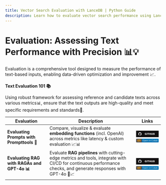 ```yaml
---
title: Vector Search Evaluation with LanceDB | Python Guide
description: Learn how to evaluate vector search performance using LanceDB in Python. Includes examples for metrics calculation, benchmarking, and best practices for search evaluation.
---
```


**Evaluation: Assessing Text Performance with Precision 📊💡**
====================================================================

Evaluation is a comprehensive tool designed to measure the performance of text-based inputs, enabling data-driven optimization and improvement 📈. 

**Text Evaluation 101 📚**

Using robust framework for assessing reference and candidate texts across various metrics📊, ensure that the text outputs are high-quality and meet specific requirements and standards📝.

| **Evaluation** | **Description** | **Links** |
| -------------- | --------------- | --------- |
| **Evaluating Prompts with Prompttools 🤖** | Compare, visualize & evaluate **embedding functions** (incl. OpenAI) across metrics like latency & custom evaluation 📈📊 | [![Github](../../assets/github.svg)][prompttools_github] <br>[![Open In Collab](../../assets/colab.svg)][prompttools_colab] |
| **Evaluating RAG with RAGAs and GPT-4o 📊** | Evaluate **RAG pipelines** with cutting-edge metrics and tools, integrate with CI/CD for continuous performance checks, and generate responses with GPT-4o 🤖📈 | [![Github](../../assets/github.svg)][RAGAs_github] <br>[![Open In Collab](../../assets/colab.svg)][RAGAs_colab] |



[prompttools_github]: https://github.com/lancedb/vectordb-recipes/blob/main/examples/prompttools-eval-prompts
[prompttools_colab]: https://colab.research.google.com/github/lancedb/vectordb-recipes/blob/main/examples/prompttools-eval-prompts/main.ipynb

[RAGAs_github]: https://github.com/lancedb/vectordb-recipes/blob/main/examples/Evaluating_RAG_with_RAGAs
[RAGAs_colab]: https://colab.research.google.com/github/lancedb/vectordb-recipes/blob/main/examples/Evaluating_RAG_with_RAGAs/Evaluating_RAG_with_RAGAs.ipynb
